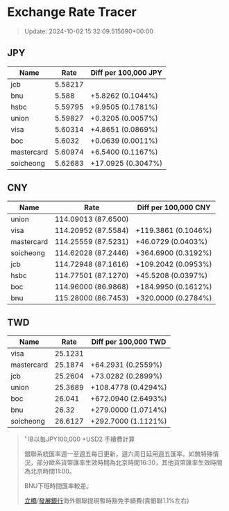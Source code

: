 # Exchange Rate Tracer

> Update: 2024-10-02 15:32:09.515690+00:00

## JPY

| Name       |    Rate | Diff per 100,000 JPY   |
|------------|---------|------------------------|
| jcb        | 5.58217 |                        |
| bnu        | 5.588   | +5.8262 (0.1044%)      |
| hsbc       | 5.59795 | +9.9505 (0.1781%)      |
| union      | 5.59827 | +0.3205 (0.0057%)      |
| visa       | 5.60314 | +4.8651 (0.0869%)      |
| boc        | 5.6032  | +0.0639 (0.0011%)      |
| mastercard | 5.60974 | +6.5400 (0.1167%)      |
| soicheong  | 5.62683 | +17.0925 (0.3047%)     |

## CNY

| Name       | Rate                | Diff per 100,000 CNY   |
|------------|---------------------|------------------------|
| union      | 114.09013	(87.6500) |                        |
| visa       | 114.20952	(87.5584) | +119.3861 (0.1046%)    |
| mastercard | 114.25559	(87.5231) | +46.0729 (0.0403%)     |
| soicheong  | 114.62028	(87.2446) | +364.6900 (0.3192%)    |
| jcb        | 114.72948	(87.1616) | +109.2042 (0.0953%)    |
| hsbc       | 114.77501	(87.1270) | +45.5208 (0.0397%)     |
| boc        | 114.96000	(86.9868) | +184.9950 (0.1612%)    |
| bnu        | 115.28000	(86.7453) | +320.0000 (0.2784%)    |

## TWD

| Name       |    Rate | Diff per 100,000 TWD   |
|------------|---------|------------------------|
| visa       | 25.1231 |                        |
| mastercard | 25.1874 | +64.2931 (0.2559%)     |
| jcb        | 25.2604 | +73.0282 (0.2899%)     |
| union      | 25.3689 | +108.4778 (0.4294%)    |
| boc        | 26.041  | +672.0940 (2.6493%)    |
| bnu        | 26.32   | +279.0000 (1.0714%)    |
| soicheong  | 26.6127 | +292.7000 (1.1121%)    |


> ¹ IB以每JPY100,000 +USD2 手續費計算
>
> 銀聯系統匯率週一至週五每日更新，週六周日延用週五匯率。如無特殊情況，部分歐系貨幣匯率生效時間為北京時間16:30，其他貨幣匯率生效時間為北京時間11:00。
>
> BNU下班時間匯率較差。
>
> [立橋](https://www.wlbank.com.mo/uploads/ueditor/file/20181211/1544536513900230.pdf)/[發展銀行](https://www.mdb.com.mo/Service_Charges_20230728.pdf)海外銀聯提現暫時豁免手續費(貴銀聯1.1%左右)

